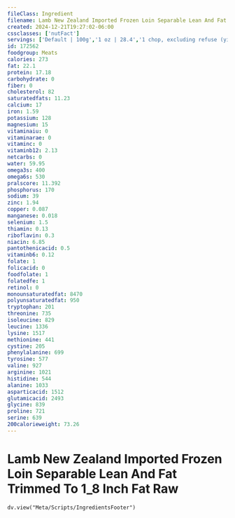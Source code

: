 ```yaml
---
fileClass: Ingredient
filename: Lamb New Zealand Imported Frozen Loin Separable Lean And Fat Trimmed To 1_8 Inch Fat Raw
created: 2024-12-21T19:27:02-06:00
cssclasses: ['nutFact']
servings: ['Default | 100g','1 oz | 28.4','1 chop, excluding refuse (yield from 1 raw chop, with refuse, weighing 85 g) | 63']
id: 172562
foodgroup: Meats
calories: 273
fat: 22.1
protein: 17.18
carbohydrate: 0
fiber: 0
cholesterol: 82
saturatedfats: 11.23
calcium: 17
iron: 1.59
potassium: 128
magnesium: 15
vitaminaiu: 0
vitaminarae: 0
vitaminc: 0
vitaminb12: 2.13
netcarbs: 0
water: 59.95
omega3s: 400
omega6s: 530
pralscore: 11.392
phosphorus: 170
sodium: 39
zinc: 1.94
copper: 0.087
manganese: 0.018
selenium: 1.5
thiamin: 0.13
riboflavin: 0.3
niacin: 6.85
pantothenicacid: 0.5
vitaminb6: 0.12
folate: 1
folicacid: 0
foodfolate: 1
folatedfe: 1
retinol: 0
monounsaturatedfat: 8470
polyunsaturatedfat: 950
tryptophan: 201
threonine: 735
isoleucine: 829
leucine: 1336
lysine: 1517
methionine: 441
cystine: 205
phenylalanine: 699
tyrosine: 577
valine: 927
arginine: 1021
histidine: 544
alanine: 1033
asparticacid: 1512
glutamicacid: 2493
glycine: 839
proline: 721
serine: 639
200calorieweight: 73.26
---
```


# Lamb New Zealand Imported Frozen Loin Separable Lean And Fat Trimmed To 1_8 Inch Fat Raw

```dataviewjs
dv.view("Meta/Scripts/IngredientsFooter")
```